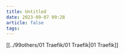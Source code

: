 ```yaml
---
title: Untitled
date: 2023-09-07 09:28
article: false
tags: 
---
```


[[../99others/01 Traefik/01 Traefik|01 Traefik]]
